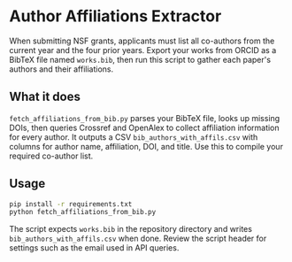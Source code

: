 # Author Affiliations Extractor

When submitting NSF grants, applicants must list all co-authors from the current year and the four prior years. Export your works from ORCID as a BibTeX file named `works.bib`, then run this script to gather each paper's authors and their affiliations.

## What it does

`fetch_affiliations_from_bib.py` parses your BibTeX file, looks up missing DOIs, then queries Crossref and OpenAlex to collect affiliation information for every author.
It outputs a CSV `bib_authors_with_affils.csv` with columns for author name, affiliation, DOI, and title.  Use this to compile your required co-author list.

## Usage

```bash
pip install -r requirements.txt
python fetch_affiliations_from_bib.py
```

The script expects `works.bib` in the repository directory and writes `bib_authors_with_affils.csv` when done. Review the script header for settings such as the email used in API queries.

